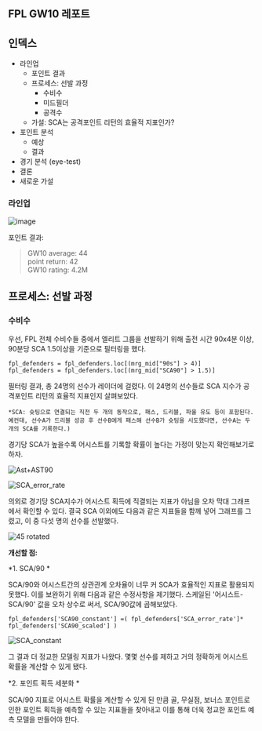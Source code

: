 ## FPL GW10 레포트

## 인덱스
- 라인업
  - 포인트 결과
  - 프로세스: 선발 과정
    - 수비수
    - 미드필더
    - 공격수
  - 가설: SCA는 공격포인트 리턴의 효율적 지표인가?
- 포인트 분석
  - 예상
  - 결과
- 경기 분석 (eye-test)
- 결론
- 새로운 가설

### 라인업

![image](https://user-images.githubusercontent.com/51032518/100699276-de949300-33dd-11eb-9da5-2ce92fb0699c.png)

포인트 결과:
> GW10 average: 44  
> point return: 42  
> GW10 rating: 4.2M 

## 프로세스: 선발 과정

### 수비수

우선, FPL 전체 수비수들 중에서 엘리트 그룹을 선발하기 위해 출전 시간 90x4분 이상, 90분당 SCA 1.5이상을 기준으로 필터링을 했다. 

```
fpl_defenders = fpl_defenders.loc[(mrg_mid["90s"] > 4)]
fpl_defenders = fpl_defenders.loc[(mrg_mid["SCA90"] > 1.5)]
```

필터링 결과, 총 24명의 선수가 레이더에 걸렸다. 이 24명의 선수들로 SCA 지수가 공격포인트 리턴의 효율적 지표인지 살펴보았다. 

`*SCA: 슛팅으로 연결되는 직전 두 개의 동작으로, 패스, 드리블, 파울 유도 등이 포함된다. 예컨대, 선수A가 드리블 성공 후 선수B에게 패스해 선수B가 슛팅을 시도했다면, 선수A는 두 개의 SCA를 기록한다.)`

경기당 SCA가 높을수록 어시스트를 기록할 확률이 높다는 가정이 맞는지 확인해보기로 하자.

![Ast+AST90](https://user-images.githubusercontent.com/51032518/100705999-8b294180-33eb-11eb-96ec-a3a136443feb.png)  

![SCA_error_rate](https://user-images.githubusercontent.com/51032518/100706002-8bc1d800-33eb-11eb-8411-6648ebf61e1d.png)

의외로 경기당 SCA지수가 어시스트 획득에 직결되는 지표가 아님을 오차 막대 그래프에서 확인할 수 있다. 결국 SCA 이외에도 다음과 같은 지표들을 함께 넣어 그래프를 그렸고, 이 중 다섯 명의 선수를 선발했다. 

![45 rotated](https://user-images.githubusercontent.com/51032518/100708229-4a332c00-33ef-11eb-85f3-278a2474485c.png)



**개선할 점:**

*1. SCA/90 *

SCA/90와 어시스트간의 상관관계 오차율이 너무 커 SCA가 효율적인 지표로 활용되지 못했다. 이를 보완하기 위해 다음과 같은 수정사항을 제기했다. 스케일된 '어시스트-SCA/90' 값을 오차 상수로 써서, SCA/90값에 곱해보았다.

```
fpl_defenders['SCA90_constant'] =( fpl_defenders['SCA_error_rate']* fpl_defenders['SCA90_scaled'] ) 
```

![SCA_constant](https://user-images.githubusercontent.com/51032518/100707165-91b8b880-33ed-11eb-9caf-11e3f6df7890.png)

그 결과 더 정교한 모델링 지표가 나왔다. 몇몇 선수를 제하고 거의 정확하게 어시스트 확률을 계산할 수 있게 됐다.

*2. 포인트 획득 세분화  *

SCA/90 지표로 어시스트 확률을 계산할 수 있게 된 만큼 골, 무실점, 보너스 포인트로 인한 포인트 획득을 예측할 수 있는 지표들을 찾아내고 이를 통해 더욱 정교한 포인트 예측 모델을 만들어야 한다. 





